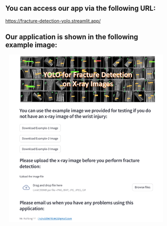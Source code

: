 ## You can access our app via the following URL:

https://fracture-detection-yolo.streamlit.app/

## Our application is shown in the following example image:

<p align="center">
<img src="webapp.jpg" width="480" title="example">
</p>
